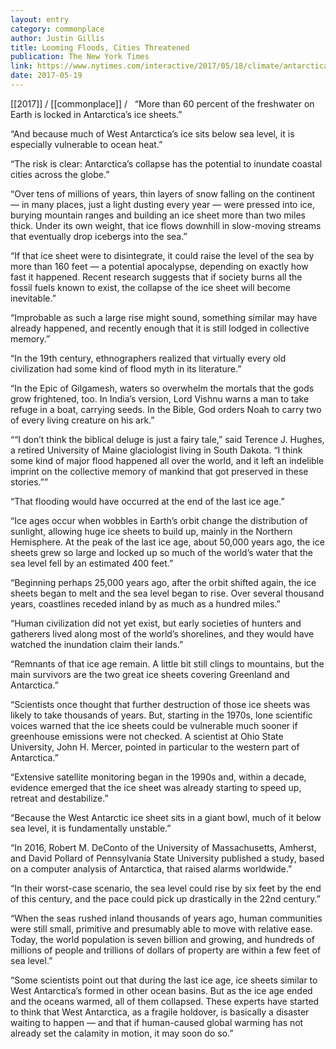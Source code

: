 ```yaml
---
layout: entry
category: commonplace
author: Justin Gillis
title: Looming Floods, Cities Threatened
publication: The New York Times
link: https://www.nytimes.com/interactive/2017/05/18/climate/antarctica-ice-melt-climate-change-flood.html
date: 2017-05-19
---
```


[[2017]] / [[commonplace]] / 
 
“More than 60 percent of the freshwater on Earth is locked in Antarctica’s ice sheets.”

“And because much of West Antarctica’s ice sits below sea level, it is especially vulnerable to ocean heat.”

“The risk is clear: Antarctica’s collapse has the potential to inundate coastal cities across the globe.”

“Over tens of millions of years, thin layers of snow falling on the continent — in many places, just a light dusting every year — were pressed into ice, burying mountain ranges and building an ice sheet more than two miles thick. Under its own weight, that ice flows downhill in slow-moving streams that eventually drop icebergs into the sea.”

“If that ice sheet were to disintegrate, it could raise the level of the sea by more than 160 feet — a potential apocalypse, depending on exactly how fast it happened. Recent research suggests that if society burns all the fossil fuels known to exist, the collapse of the ice sheet will become inevitable.”

“Improbable as such a large rise might sound, something similar may have already happened, and recently enough that it is still lodged in collective memory.”

“In the 19th century, ethnographers realized that virtually every old civilization had some kind of flood myth in its literature.”

“In the Epic of Gilgamesh, waters so overwhelm the mortals that the gods grow frightened, too. In India’s version, Lord Vishnu warns a man to take refuge in a boat, carrying seeds. In the Bible, God orders Noah to carry two of every living creature on his ark.”

““I don’t think the biblical deluge is just a fairy tale,” said Terence J. Hughes, a retired University of Maine glaciologist living in South Dakota. “I think some kind of major flood happened all over the world, and it left an indelible imprint on the collective memory of mankind that got preserved in these stories.””

“That flooding would have occurred at the end of the last ice age.”

“Ice ages occur when wobbles in Earth’s orbit change the distribution of sunlight, allowing huge ice sheets to build up, mainly in the Northern Hemisphere. At the peak of the last ice age, about 50,000 years ago, the ice sheets grew so large and locked up so much of the world’s water that the sea level fell by an estimated 400 feet.”

“Beginning perhaps 25,000 years ago, after the orbit shifted again, the ice sheets began to melt and the sea level began to rise. Over several thousand years, coastlines receded inland by as much as a hundred miles.”

“Human civilization did not yet exist, but early societies of hunters and gatherers lived along most of the world’s shorelines, and they would have watched the inundation claim their lands.”

“Remnants of that ice age remain. A little bit still clings to mountains, but the main survivors are the two great ice sheets covering Greenland and Antarctica.”

“Scientists once thought that further destruction of those ice sheets was likely to take thousands of years. But, starting in the 1970s, lone scientific voices warned that the ice sheets could be vulnerable much sooner if greenhouse emissions were not checked. A scientist at Ohio State University, John H. Mercer, pointed in particular to the western part of Antarctica.”

“Extensive satellite monitoring began in the 1990s and, within a decade, evidence emerged that the ice sheet was already starting to speed up, retreat and destabilize.”

“Because the West Antarctic ice sheet sits in a giant bowl, much of it below sea level, it is fundamentally unstable.”

“In 2016, Robert M. DeConto of the University of Massachusetts, Amherst, and David Pollard of Pennsylvania State University published a study, based on a computer analysis of Antarctica, that raised alarms worldwide.”

“In their worst-case scenario, the sea level could rise by six feet by the end of this century, and the pace could pick up drastically in the 22nd century.”

“When the seas rushed inland thousands of years ago, human communities were still small, primitive and presumably able to move with relative ease. Today, the world population is seven billion and growing, and hundreds of millions of people and trillions of dollars of property are within a few feet of sea level.”

“Some scientists point out that during the last ice age, ice sheets similar to West Antarctica’s formed in other ocean basins. But as the ice age ended and the oceans warmed, all of them collapsed. These experts have started to think that West Antarctica, as a fragile holdover, is basically a disaster waiting to happen — and that if human-caused global warming has not already set the calamity in motion, it may soon do so.”

